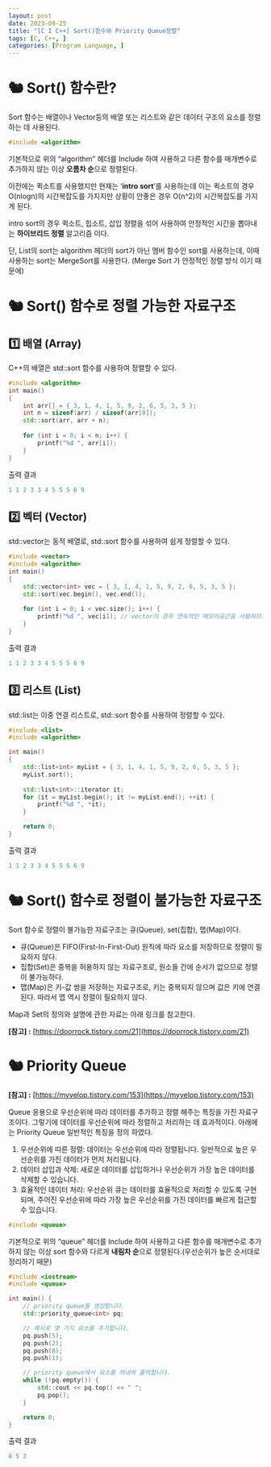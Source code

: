 ```yaml
---
layout: post
date: 2023-09-25
title: "[C I C++] Sort()함수와 Priority Queue정렬"
tags: [C, C++, ]
categories: [Program Language, ]
---
```


# 🐿️ Sort() 함수란?


Sort 함수는 배열이나 Vector등의 배열 또는 리스트와 같은 데이터 구조의 요소를 정렬하는 데 사용된다.


```c++
#include <algorithm>
```


기본적으로 위의 “algorithm” 헤더를 Include 하여 사용하고 다른 함수를 매개변수로 추가하지 않는 이상 **오름차 순**으로 정렬된다.


이전에는 퀵소트를 사용했지만 현재는 ‘**intro sort**’를 사용하는데 이는 퀵소트의 경우 O(nlogn)의 시간복잡도를 가지지만 상황이 안좋은 경우 O(n^2)의 시간복잡도를 가지게 된다.


intro sort의 경우 퀵소트, 힙소트, 삽입 정렬을 섞어 사용하여 안정적인 시간을 뽑아내는 **하이브리드 정렬** 알고리즘 이다.


단, List의 sort는 algorithm 헤더의 sort가 아닌 멤버 함수인 sort를 사용하는데, 이때 사용하는 sort는 MergeSort를 사용한다. (Merge Sort 가 안정적인 정렬 방식 이기 때문에)


# 🐿️ Sort() 함수로 정렬 가능한 자료구조


## 1️⃣ 배열 (Array)


C++의 배열은 std::sort 함수를 사용하여 정렬할 수 있다.


```c++
#include <algorithm>
int main()
{
	int arr[] = { 3, 1, 4, 1, 5, 9, 2, 6, 5, 3, 5 };
	int n = sizeof(arr) / sizeof(arr[0]);
	std::sort(arr, arr + n);
	
	for (int i = 0; i < n; i++) {
		printf("%d ", arr[i]);
	}
}
```


출력 결과


```c++
1 1 2 3 3 4 5 5 5 6 9
```


## 2️⃣ 벡터 (Vector)


std::vector는 동적 배열로, std::sort 함수를 사용하여 쉽게 정렬할 수 있다.


```c++
#include <vector>
#include <algorithm>
int main()
{
	std::vector<int> vec = { 3, 1, 4, 1, 5, 9, 2, 6, 5, 3, 5 };
	std::sort(vec.begin(), vec.end());
	
	for (int i = 0; i < vec.size(); i++) {
		printf("%d ", vec[i]); // vector의 경우 연속적인 메모리공간을 사용하므로 배열로 원소에 접근 가능하다.
	}
}
```


출력 결과


```c++
1 1 2 3 3 4 5 5 5 6 9
```


## 3️⃣ 리스트 (List)


std::list는 이중 연결 리스트로, std::sort 함수를 사용하여 정렬할 수 있다.


```c++
#include <list>
#include <algorithm>

int main()
{
	std::list<int> myList = { 3, 1, 4, 1, 5, 9, 2, 6, 5, 3, 5 };
	myList.sort();
	
	std::list<int>::iterator it;
	for (it = myList.begin(); it != myList.end(); ++it) {
		printf("%d ", *it);
	}

	return 0;
}
```


출력 결과


```c++
1 1 2 3 3 4 5 5 5 6 9
```


# 🐿️ Sort() 함수로 정렬이 불가능한 자료구조


Sort 함수로 정렬이 불가능한 자료구조는 큐(Queue), set(집합), 맵(Map)이다.

- 큐(Queue)은 FIFO(First-In-First-Out) 원칙에 따라 요소를 저장하므로 정렬이 필요하지 않다.
- 집합(Set)은 중복을 허용하지 않는 자료구조로, 원소들 간에 순서가 없으므로 정렬이 불가능하다.
- 맵(Map)은 키-값 쌍을 저장하는 자료구조로, 키는 중복되지 않으며 값은 키에 연결된다. 따라서 맵 역시 정렬이 필요하지 않다.

Map과 Set의 정의와 설명에 관한 자료는 아래 링크를 참고한다.


**[참고] :** [https://doorrock.tistory.com/21](https://doorrock.tistory.com/21)


# 🐿️ Priority Queue


**[참고] :** [https://myvelop.tistory.com/153](https://myvelop.tistory.com/153)


Queue 응용으로 우선순위에 따라 데이터를 추가하고 정렬 해주는 특징을 가진 자료구조이다. 그렇기에 데이터를 우선순위에 따라 정렬하고 처리하는 데 효과적이다. 아래에는 Priority Queue 일반적인 특징을 정의 하였다.

1. 우선순위에 따른 정렬: 데이터는 우선순위에 따라 정렬됩니다. 일반적으로 높은 우선순위를 가진 데이터가 먼저 처리됩니다.
2. 데이터 삽입과 삭제: 새로운 데이터를 삽입하거나 우선순위가 가장 높은 데이터를 삭제할 수 있습니다.
3. 효율적인 데이터 처리: 우선순위 큐는 데이터를 효율적으로 처리할 수 있도록 구현되며, 주어진 우선순위에 따라 가장 높은 우선순위를 가진 데이터를 빠르게 접근할 수 있습니다.

```c++
#include <queue>
```


기본적으로 위의 “queue” 헤더를 Include 하여 사용하고 다른 함수를 매개변수로 추가하지 않는 이상 sort 함수와 다르게 **내림차 순**으로 정렬된다.(우선순위가 높은 순서대로 정리하기 때문)


```c++
#include <iostream>
#include <queue>

int main() {
	// priority queue를 생성합니다.
	std::priority_queue<int> pq;

	// 예시로 몇 가지 요소를 추가합니다.
	pq.push(5);
	pq.push(2);
	pq.push(8);
	pq.push(1);

	// priority queue에서 요소를 꺼내어 출력합니다.
	while (!pq.empty()) {
		std::cout << pq.top() << " ";
		pq.pop();
	}

	return 0;
}
```


출력 결과


```c++
8 5 2 
```

